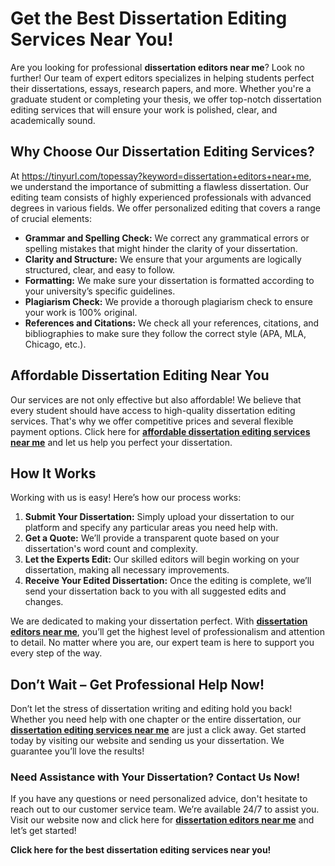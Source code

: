 # Get the Best Dissertation Editing Services Near You!

Are you looking for professional **dissertation editors near me**? Look no further! Our team of expert editors specializes in helping students perfect their dissertations, essays, research papers, and more. Whether you're a graduate student or completing your thesis, we offer top-notch dissertation editing services that will ensure your work is polished, clear, and academically sound.

## Why Choose Our Dissertation Editing Services?

At https://tinyurl.com/topessay?keyword=dissertation+editors+near+me, we understand the importance of submitting a flawless dissertation. Our editing team consists of highly experienced professionals with advanced degrees in various fields. We offer personalized editing that covers a range of crucial elements:

- **Grammar and Spelling Check:** We correct any grammatical errors or spelling mistakes that might hinder the clarity of your dissertation.
- **Clarity and Structure:** We ensure that your arguments are logically structured, clear, and easy to follow.
- **Formatting:** We make sure your dissertation is formatted according to your university’s specific guidelines.
- **Plagiarism Check:** We provide a thorough plagiarism check to ensure your work is 100% original.
- **References and Citations:** We check all your references, citations, and bibliographies to make sure they follow the correct style (APA, MLA, Chicago, etc.).

## Affordable Dissertation Editing Near You

Our services are not only effective but also affordable! We believe that every student should have access to high-quality dissertation editing services. That's why we offer competitive prices and several flexible payment options. Click here for [**affordable dissertation editing services near me**](https://tinyurl.com/topessay?keyword=dissertation+editors+near+me) and let us help you perfect your dissertation.

## How It Works

Working with us is easy! Here’s how our process works:

1. **Submit Your Dissertation:** Simply upload your dissertation to our platform and specify any particular areas you need help with.
2. **Get a Quote:** We’ll provide a transparent quote based on your dissertation's word count and complexity.
3. **Let the Experts Edit:** Our skilled editors will begin working on your dissertation, making all necessary improvements.
4. **Receive Your Edited Dissertation:** Once the editing is complete, we’ll send your dissertation back to you with all suggested edits and changes.

We are dedicated to making your dissertation perfect. With [**dissertation editors near me**](https://tinyurl.com/topessay?keyword=dissertation+editors+near+me), you’ll get the highest level of professionalism and attention to detail. No matter where you are, our expert team is here to support you every step of the way.

## Don’t Wait – Get Professional Help Now!

Don’t let the stress of dissertation writing and editing hold you back! Whether you need help with one chapter or the entire dissertation, our [**dissertation editing services near me**](https://tinyurl.com/topessay?keyword=dissertation+editors+near+me) are just a click away. Get started today by visiting our website and sending us your dissertation. We guarantee you’ll love the results!

### Need Assistance with Your Dissertation? Contact Us Now!

If you have any questions or need personalized advice, don't hesitate to reach out to our customer service team. We’re available 24/7 to assist you. Visit our website now and click here for [**dissertation editors near me**](https://tinyurl.com/topessay?keyword=dissertation+editors+near+me) and let’s get started!

**Click here for the best dissertation editing services near you!**
